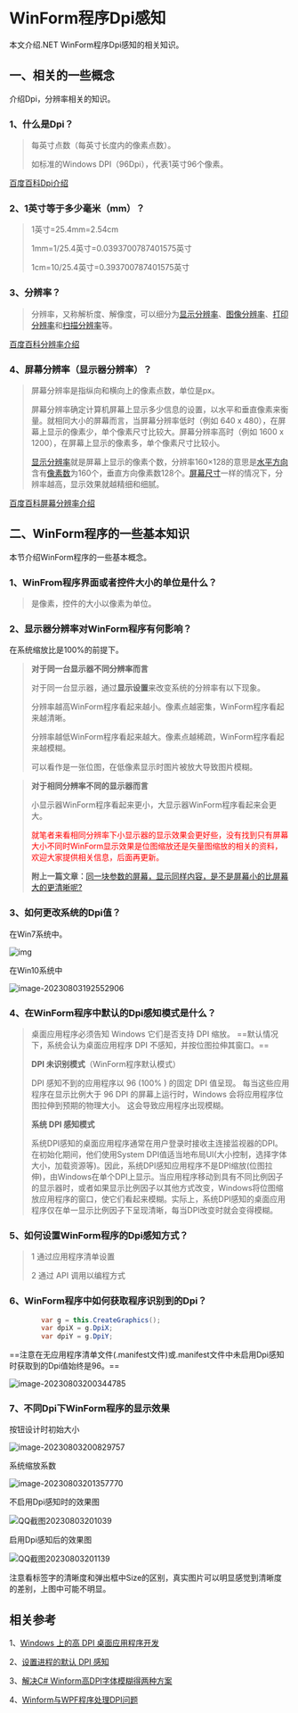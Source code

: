 # WinForm程序Dpi感知

本文介绍.NET WinForm程序Dpi感知的相关知识。

## 一、相关的一些概念

介绍Dpi，分辨率相关的知识。

### 1、什么是Dpi？

> 每英寸点数（每英寸长度内的像素点数）。
>
> 如标准的Windows DPI（96Dpi），代表1英寸96个像素。

[百度百科Dpi介绍](https://baike.baidu.com/item/DPI/908073?fr=ge_ala)

### 2、1英寸等于多少毫米（mm）？

> 1英寸=25.4mm=2.54cm
>
> 1mm=1/25.4英寸=0.0393700787401575英寸
>
> 1cm=10/25.4英寸=0.393700787401575英寸

### 3、分辨率？

> 分辨率，又称解析度、解像度，可以细分为[显示分辨率](https://baike.baidu.com/item/显示分辨率/3431933?fromModule=lemma_inlink)、[图像分辨率](https://baike.baidu.com/item/图像分辨率/872374?fromModule=lemma_inlink)、[打印分辨率](https://baike.baidu.com/item/打印分辨率/9560832?fromModule=lemma_inlink)和[扫描分辨率](https://baike.baidu.com/item/扫描分辨率/7122498?fromModule=lemma_inlink)等。

[百度百科分辨率介绍](https://baike.baidu.com/item/%E5%88%86%E8%BE%A8%E7%8E%87/213523?fr=aladdin)

### 4、屏幕分辨率（显示器分辨率）？

> 屏幕分辨率是指纵向和横向上的像素点数，单位是px。
>
> 屏幕分辨率确定计算机屏幕上显示多少信息的设置，以水平和垂直像素来衡量。就相同大小的屏幕而言，当屏幕分辨率低时（例如 640 x 480），在屏幕上显示的像素少，单个像素尺寸比较大。屏幕分辨率高时（例如 1600 x 1200），在屏幕上显示的像素多，单个像素尺寸比较小。
>
> [显示分辨率](https://baike.baidu.com/item/显示分辨率/3431933?fromModule=lemma_inlink)就是屏幕上显示的像素个数，分辨率160×128的意思是[水平方向](https://baike.baidu.com/item/水平方向/56274880?fromModule=lemma_inlink)含有[像素数](https://baike.baidu.com/item/像素数/5165473?fromModule=lemma_inlink)为160个，垂直方向像素数128个。[屏幕尺寸](https://baike.baidu.com/item/屏幕尺寸/3031029?fromModule=lemma_inlink)一样的情况下，分辨率越高，显示效果就越精细和细腻。

[百度百科屏幕分辨率介绍](https://baike.baidu.com/item/%E5%B1%8F%E5%B9%95%E5%88%86%E8%BE%A8%E7%8E%87/2193029?fr=ge_ala)

## 二、WinForm程序的一些基本知识

本节介绍WinForm程序的一些基本概念。

### 1、WinFrom程序界面或者控件大小的单位是什么？

> 是像素，控件的大小以像素为单位。

### 2、显示器分辨率对WinForm程序有何影响？

在系统缩放比是100%的前提下。

> **对于同一台显示器不同分辨率而言**
>
> 对于同一台显示器，通过**显示设置**来改变系统的分辨率有以下现象。
>
> 分辨率越高WinForm程序看起来越小。像素点越密集，WinForm程序看起来越清晰。
>
> 分辨率越低WinForm程序看起来越大。像素点越稀疏，WinForm程序看起来越模糊。
>
> 可以看作是一张位图，在低像素显示时图片被放大导致图片模糊。

> **对于相同分辨率不同的显示器而言**
>
> 小显示器WinForm程序看起来更小，大显示器WinForm程序看起来会更大。
>
> <span style="color:red;">就笔者来看相同分辨率下小显示器的显示效果会更好些，没有找到只有屏幕大小不同时WinForm显示效果是位图缩放还是矢量图缩放的相关的资料，欢迎大家提供相关信息，后面再更新。</span>
>
> **附上一篇文章：**[同一块参数的屏幕，显示同样内容，是不是屏幕小的比屏幕大的更清晰呢?](https://www.zhihu.com/question/559786945?utm_id=0)

### 3、如何更改系统的Dpi值？

在Win7系统中。

![img](../images/WinForm程序Dpi感知/70.png)

在Win10系统中

![image-20230803192552906](../images/WinForm程序Dpi感知/image-20230803192552906.png)

### 4、在WinForm程序中默认的Dpi感知模式是什么？

> 桌面应用程序必须告知 Windows 它们是否支持 DPI 缩放。 ==默认情况下，系统会认为桌面应用程序 DPI 不感知，并按位图拉伸其窗口。==
>
> **DPI 未识别模式**（WinForm程序默认模式）
>
> DPI 感知不到的应用程序以 96 (100% ) 的固定 DPI 值呈现。 每当这些应用程序在显示比例大于 96 DPI 的屏幕上运行时，Windows 会将应用程序位图拉伸到预期的物理大小。 这会导致应用程序出现模糊。
>
> **系统 DPI 感知模式**
>
> 系统DPI感知的桌面应用程序通常在用户登录时接收主连接监视器的DPI。在初始化期间，他们使用System DPI值适当地布局UI(大小控制，选择字体大小，加载资源等)。因此，系统DPI感知应用程序不是DPI缩放(位图拉伸)，由Windows在单个DPI上显示。当应用程序移动到具有不同比例因子的显示器时，或者如果显示比例因子以其他方式改变，Windows将位图缩放应用程序的窗口，使它们看起来模糊。实际上，系统DPI感知的桌面应用程序仅在单一显示比例因子下呈现清晰，每当DPI改变时就会变得模糊。

### 5、如何设置WinForm程序的Dpi感知方式？

> 1 通过应用程序清单设置
>
> 2 通过 API 调用以编程方式

### 6、WinForm程序中如何获取程序识别到的Dpi？

```C#
        var g = this.CreateGraphics();
        var dpiX = g.DpiX;
        var dpiY = g.DpiY;
```

==注意在无应用程序清单文件(.manifest文件)或.manifest文件中未启用Dpi感知时获取到的Dpi值始终是96。==

![image-20230803200344785](../images/WinForm程序Dpi感知/image-20230803200344785.png)

### 7、不同Dpi下WinForm程序的显示效果

按钮设计时初始大小

![image-20230803200829757](../images/WinForm程序Dpi感知/image-20230803200829757.png)

系统缩放系数

![image-20230803201357770](../images/WinForm程序Dpi感知/image-20230803201357770.png)

不启用Dpi感知时的效果图

![QQ截图20230803201039](../images/WinForm程序Dpi感知/QQ截图20230803201039.png)

启用Dpi感知后的效果图

![QQ截图20230803201139](../images/WinForm程序Dpi感知/QQ截图20230803201139.png)

注意看标签字的清晰度和弹出框中Size的区别，真实图片可以明显感觉到清晰度的差别，上图中可能不明显。

## 相关参考

1、[Windows 上的高 DPI 桌面应用程序开发](https://learn.microsoft.com/zh-cn/windows/win32/hidpi/high-dpi-desktop-application-development-on-windows?redirectedfrom=MSDN)

2、[设置进程的默认 DPI 感知](https://learn.microsoft.com/zh-cn/windows/win32/hidpi/setting-the-default-dpi-awareness-for-a-process?source=recommendations)

3、[解决C# Winform高DPI字体模糊得两种方案](https://blog.csdn.net/ffx54611/article/details/103530282)

4、[Winform与WPF程序处理DPI问题](https://blog.csdn.net/ZslLoveMiwa/article/details/81294311)